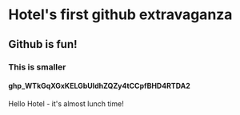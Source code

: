 # Hotel's first github extravaganza

## Github is fun!

### This is smaller


#### 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

Hello Hotel - it's almost lunch time!